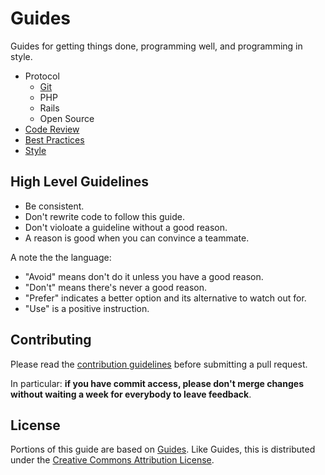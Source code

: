 # Guides

Guides for getting things done, programming well, and programming in
style.

* Protocol
  * [Git](/protocol/git)
  * PHP
  * Rails
  * Open Source
* [Code Review](/code-review)
* [Best Practices](/best-practices)
* [Style](/style)

## High Level Guidelines

* Be consistent.
* Don't rewrite code to follow this guide.
* Don't violoate a guideline without a good reason.
* A reason is good when you can convince a teammate.

A note the the language:

* "Avoid" means don't do it unless you have a good reason.
* "Don't" means there's never a good reason.
* "Prefer" indicates a better option and its alternative to watch out
  for.
* "Use" is a positive instruction.

## Contributing

Please read the [contribution guidelines] before submitting a pull request.

In particular: **if you have commit access, please don't merge changes without
waiting a week for everybody to leave feedback**.

## License
Portions of this guide are based on [Guides][guides]. Like Guides, this
is distributed under the [Creative Commons Attribution License][cc].


[guides]: https://github.com/thoughtbot/guides
[cc]: http://creativecommons.org/licenses/by/3.0/
[contribution guidelines]: /CONTRIBUTING.md
